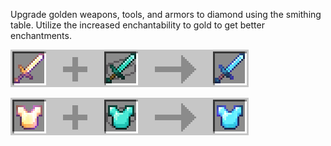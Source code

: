 Upgrade golden weapons, tools, and armors to diamond using the smithing table. Utilize the increased enchantability to gold to get better enchantments.

![Gold smith 1](https://github.com/Chailotl/chocolate-tweaks/blob/master/Gold%20Smithing/Gold%20smith%201.png)

![Gold smith 2](https://github.com/Chailotl/chocolate-tweaks/blob/master/Gold%20Smithing/Gold%20smith%202.png)
